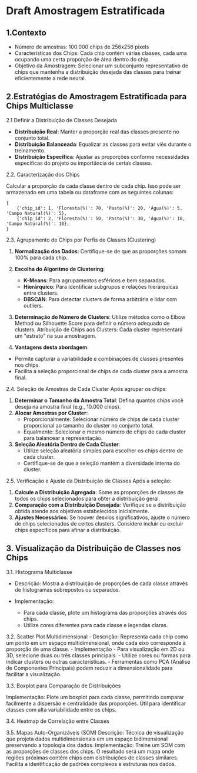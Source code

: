 # Draft Amostragem Estratificada

## 1.Contexto

* Número de amostras: 100.000 chips de 256x256 pixels
* Características dos Chips: Cada chip contém várias classes, cada uma ocupando uma certa proporção de área dentro do chip.
* Objetivo da Amostragem: Selecionar um subconjunto representativo de chips que mantenha a distribuição desejada das classes para treinar eficientemente a rede neural.

## 2.Estratégias de Amostragem Estratificada para Chips Multiclasse

2.1 Definir a Distribuição de Classes Desejada

- **Distribuição Real**: Manter a proporção real das classes presente no conjunto total.
- **Distribuição Balanceada**: Equalizar as classes para evitar viés durante o treinamento.
- **Distribuição Específica**: Ajustar as proporções conforme necessidades específicas do projeto ou importância de certas classes.

2.2. Caracterização dos Chips

Calcular a proporção de cada classe dentro de cada chip. Isso pode ser armazenado em uma tabela ou dataframe com as seguintes colunas:

```
{
    {'chip_id': 1, 'Floresta(%)': 70, 'Pasto(%)': 20, 'Água(%)': 5, 'Campo Natural(%)': 5},
    {'chip_id': 2, 'Floresta(%)': 50, 'Pasto(%)': 30, 'Água(%)': 10, 'Campo Natural(%)': 10},
}
```

2.3. Agrupamento de Chips por Perfis de Classes (Clustering)

1. **Normalização dos Dados**: Certifique-se de que as proporções somam 100% para cada chip.

2. **Escolha do Algoritmo de Clustering**:
    - **K-Means**: Para agrupamentos esféricos e bem separados.
    - **Hierárquico**: Para identificar subgrupos e relações hierárquicas entre clusters.
    - **DBSCAN**: Para detectar clusters de forma arbitrária e lidar com outliers.

3. **Determinação do Número de Clusters**:
Utilize métodos como o Elbow Method ou Silhouette Score para definir o número adequado de clusters.
Atribuição de Chips aos Clusters: Cada cluster representará um "estrato" na sua amostragem.

4. **Vantagens desta abordagem**:
- Permite capturar a variabilidade e combinações de classes presentes nos chips.
- Facilita a seleção proporcional de chips de cada cluster para a amostra final.


2.4. Seleção de Amostras de Cada Cluster
Após agrupar os chips:

1. **Determinar o Tamanho da Amostra Total**: Defina quantos chips você deseja na amostra final (e.g., 10.000 chips).
2. **Alocar Amostras por Cluster**:
    - Proporcionalmente: Selecionar número de chips de cada cluster proporcional ao tamanho do cluster no conjunto total.
    - Equalmente: Selecionar o mesmo número de chips de cada cluster para balancear a representação.
3. **Seleção Aleatória Dentro de Cada Cluster**:
    - Utilize seleção aleatória simples para escolher os chips dentro de cada cluster.
    - Certifique-se de que a seleção mantém a diversidade interna do cluster.


2.5. Verificação e Ajuste da Distribuição de Classes
Após a seleção:

1. **Calcule a Distribuição Agregada**: Some as proporções de classes de todos os chips selecionados para obter a distribuição geral.
2. **Comparação com a Distribuição Desejada**: Verifique se a distribuição obtida atende aos objetivos estabelecidos inicialmente.
3. **Ajustes Necessários**:
Se houver desvios significativos, ajuste o número de chips selecionados de certos clusters.
Considere incluir ou excluir chips específicos para afinar a distribuição.

## 3. Visualização da Distribuição de Classes nos Chips

3.1. Histograma Multiclasse

* Descrição: Mostra a distribuição de proporções de cada classe através de histogramas sobrepostos ou separados.

* Implementação:
    - Para cada classe, plote um histograma das proporções através dos chips.
    - Utilize cores diferentes para cada classe e legendas claras.

3.2. Scatter Plot Multidimensional
    - Descrição: Representa cada chip como um ponto em um espaço multidimensional, onde cada eixo corresponde à proporção de uma classe.
    - Implementação
        - Para visualização em 2D ou 3D, selecione duas ou três classes principais.
        - Utilize cores ou formas para indicar clusters ou outras características.
        - Ferramentas como PCA (Análise de Componentes Principais) podem reduzir a dimensionalidade para facilitar a visualização.

3.3. Boxplot para Comparação de Distribuições

Implementação:
Plote um boxplot para cada classe, permitindo comparar facilmente a dispersão e centralidade das proporções.
Útil para identificar classes com alta variabilidade entre os chips.

3.4. Heatmap de Correlação entre Classes

3.5. Mapas Auto-Organizáveis (SOM)
Descrição: Técnica de visualização que projeta dados multidimensionais em um espaço bidimensional preservando a topologia dos dados.
Implementação:
Treine um SOM com as proporções de classes dos chips.
O resultado será um mapa onde regiões próximas contêm chips com distribuições de classes similares.
Facilita a identificação de padrões complexos e estruturas nos dados.
